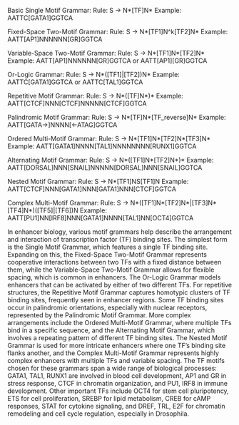 Basic Single Motif Grammar: Rule: S → N*[TF]N* Example: AATTC[GATA1]GGTCA

Fixed-Space Two-Motif Grammar: Rule: S → N*[TF1]N^k[TF2]N* Example: AATT[AP1]NNNNNN[GR]GGTCA

Variable-Space Two-Motif Grammar: Rule: S → N*[TF1]N*[TF2]N* Example: AATT[AP1]NNNNNN[GR]GGTCA or AATT[AP1][GR]GGTCA

Or-Logic Grammar: Rule: S → N*([TF1]|[TF2])N* Example: AATTC[GATA1]GGTCA or AATTC[TAL1]GGTCA

Repetitive Motif Grammar: Rule: S → N*([TF]N*)* Example: AATT[CTCF]NNN[CTCF]NNNNN[CTCF]GGTCA

Palindromic Motif Grammar: Rule: S → N*[TF]N*[TF_reverse]N* Example: AATT[GATA→]NNNN[←ATAG]GGTCA

Ordered Multi-Motif Grammar: Rule: S → N*[TF1]N*[TF2]N*[TF3]N* Example: AATT[GATA1]NNNN[TAL1]NNNNNNNN[RUNX1]GGTCA

Alternating Motif Grammar: Rule: S → N*([TF1]N*[TF2]N*)* Example: AATT[DORSAL]NNN[SNAIL]NNNNN[DORSAL]NNN[SNAIL]GGTCA

Nested Motif Grammar: Rule: S → N*[TF1]NS[TF1]N Example: AATT[CTCF]NNN[GATA1]NNN[GATA1]NNN[CTCF]GGTCA

Complex Multi-Motif Grammar: Rule: S → N*([TF1]N*[TF2]N*|[TF3]N*[TF4]N*)([TF5]|[TF6])N Example: AATT[PU1]NN[IRF8]NNN[GATA1]NNNN[TAL1]NN[OCT4]GGTCA

In enhancer biology, various motif grammars help describe the arrangement and interaction of transcription factor (TF) binding sites. The simplest form is the Single Motif Grammar, which features a single TF binding site. Expanding on this, the Fixed-Space Two-Motif Grammar represents cooperative interactions between two TFs with a fixed distance between them, while the Variable-Space Two-Motif Grammar allows for flexible spacing, which is common in enhancers. The Or-Logic Grammar models enhancers that can be activated by either of two different TFs. For repetitive structures, the Repetitive Motif Grammar captures homotypic clusters of TF binding sites, frequently seen in enhancer regions. Some TF binding sites occur in palindromic orientations, especially with nuclear receptors, represented by the Palindromic Motif Grammar. More complex arrangements include the Ordered Multi-Motif Grammar, where multiple TFs bind in a specific sequence, and the Alternating Motif Grammar, which involves a repeating pattern of different TF binding sites. The Nested Motif Grammar is used for more intricate enhancers where one TF’s binding site flanks another, and the Complex Multi-Motif Grammar represents highly complex enhancers with multiple TFs and variable spacing. The TF motifs chosen for these grammars span a wide range of biological processes: GATA1, TAL1, RUNX1 are involved in blood cell development, AP1 and GR in stress response, CTCF in chromatin organization, and PU1, IRF8 in immune development. Other important TFs include OCT4 for stem cell pluripotency, ETS for cell proliferation, SREBP for lipid metabolism, CREB for cAMP responses, STAT for cytokine signaling, and DREF, TRL, E2F for chromatin remodeling and cell cycle regulation, especially in Drosophila.
